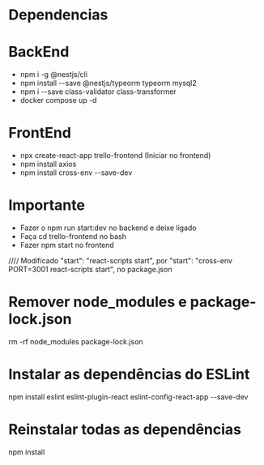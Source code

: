# Dependencias

# BackEnd
- npm i -g @nestjs/cli
- npm install --save @nestjs/typeorm typeorm mysql2
- npm i --save class-validator class-transformer
- docker compose up -d

# FrontEnd
- npx create-react-app trello-frontend (Iniciar no frontend)
- npm install axios
- npm install cross-env --save-dev

# Importante
- Fazer o npm run start:dev no backend e deixe ligado
- Faça cd trello-frontend no bash
- Fazer npm start no frontend

//// Modificado "start": "react-scripts start", por "start": "cross-env PORT=3001 react-scripts start", no package.json


# Remover node_modules e package-lock.json
rm -rf node_modules package-lock.json

# Instalar as dependências do ESLint
npm install eslint eslint-plugin-react eslint-config-react-app --save-dev

# Reinstalar todas as dependências
npm install
